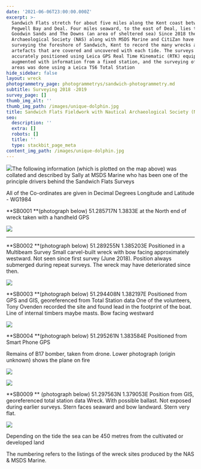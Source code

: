```yaml
---
date: '2021-06-06T23:00:00.000Z'
excerpt: >-
  Sandwich Flats stretch for about five miles along the Kent coast between
  Pegwell Bay and Deal. Four miles seaward, to the east of Deal, lies the
  Goodwin Sands and The Downs (an area of sheltered sea) Since 2018 the Nautical
  Archaeological Society (NAS) along with MSDS Marine and CitiZan have been
  surveying the foreshore of Sandwich, Kent to record the many wrecks and other
  artefacts that are covered and uncovered with each tide. The surveys have been
  accurately positioned using Leica GPS Real Time Kinematic (RTK) equipment
  augmented with information from a fixed station, and the surveying of local
  areas was done using a Leica TS6 Total Station
hide_sidebar: false
layout: wreck
photogrammetry_page: photogrammetrys/sandwich-photogrammetry.md
subtitle: Surveying 2018 -2019
survey_page: []
thumb_img_alt: ''
thumb_img_path: /images/unique-dolphin.jpg
title: Sandwich Flats Fieldwork with Nautical Archaeological Society (NAS)
seo:
  description: ''
  extra: []
  robots: []
  title: ''
  type: stackbit_page_meta
content_img_path: /images/unique-dolphin.jpg
---
```

![](/\_static/app-assets/page%205%20sandsurvey.jpg)The following information (which is plotted on the map above) was collated and described by Sally at MSDS Marine who has been one of the principle drivers behind the Sandwich Flats Surveys

All of the Co-ordinates are given in Decimal Degrees Longitude and Latitude -  WG1984

\*\*SB0001 \*\*(photograph below) 51.285717N  1.3833E at the North end of wreck taken with a handheld GPS

![](/\_static/app-assets/sb0001.jpg)

***

\*\*SB0002 \*\*(photograph below)  51.289255N  1.385203E Positioned in a Multibeam Survey
Small carvel-built wreck with bow facing approximately westward. Not seen since first survey (June 2018). Position always submerged during repeat surveys. The wreck may have deteriorated since then.

![](/\_static/app-assets/sb0002.jpg)

\*\*SB0003 \*\*(photograph below)  51.294408N  1.382197E Positioned from GPS and GIS, georeferenced from Total Station data
One of the volunteers, Tony Ovenden recorded the site and found lead in the footprint of the boat. Line of internal timbers maybe masts. Bow facing westward

![](/\_static/app-assets/sb0003.jpg)

\*\*SB0004 \*\*(photograph below)  51.295261N  1.383584E Positioned from Smart Phone GPS

Remains of B17 bomber, taken from drone. Lower photograph (origin unknown) shows the plane on fire

![](/\_static/app-assets/sb0004.jpg)

![](/\_static/app-assets/b17.jpg)

\*\*SB0009 \*\* (photograph below) 51.297563N  1.379053E Position from GIS, georeferenced total station data  Wreck. With possible ballast. Not exposed during earlier surveys. Stern faces seaward and bow landward. Stern very flat.

![](/\_static/app-assets/sb0009.jpg)

Depending on the tide the sea can be 450 metres from the cultivated or developed land

The numbering refers to the listings of the wreck sites produced by the NAS & MSDS Marine.

